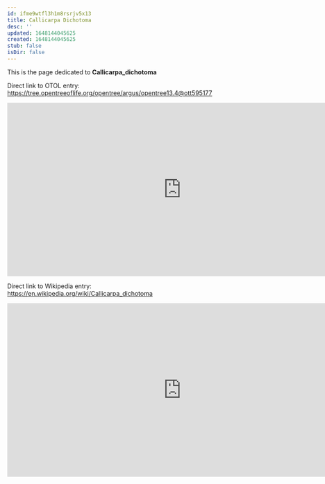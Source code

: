 ```yaml
---
id: ifme9wtfl3h1m8rsrjv5x13
title: Callicarpa Dichotoma
desc: ''
updated: 1648144045625
created: 1648144045625
stub: false
isDir: false
---
```

This is the page dedicated to **Callicarpa_dichotoma**


Direct link to OTOL entry: https://tree.opentreeoflife.org/opentree/argus/opentree13.4@ott595177



<html>
    <body>
    <iframe src="https://tree.opentreeoflife.org/opentree/argus/opentree13.4@ott595177"
    width="800" height="400" frameborder="0" allowfullscreen> </iframe>
    </body>
</html>
    


Direct link to Wikipedia entry: https://en.wikipedia.org/wiki/Callicarpa_dichotoma



<html>
    <body>
    <iframe src="https://en.wikipedia.org/wiki/Callicarpa_dichotoma"
    width="800" height="400" frameborder="0" allowfullscreen> </iframe>
    </body>
</html>
    
